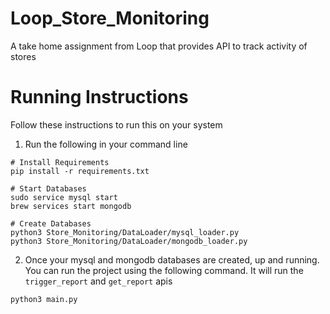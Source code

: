 # Loop_Store_Monitoring
A take home assignment from Loop that provides API to track activity of stores

# Running Instructions
Follow these instructions to run this on your system

1. Run the following in your command line
```
# Install Requirements
pip install -r requirements.txt

# Start Databases
sudo service mysql start
brew services start mongodb

# Create Databases
python3 Store_Monitoring/DataLoader/mysql_loader.py
python3 Store_Monitoring/DataLoader/mongodb_loader.py
```

2. Once your mysql and mongodb databases are created, up and running. You can run the project using the following command. It will run the ```trigger_report``` and ```get_report``` apis
```
python3 main.py
```